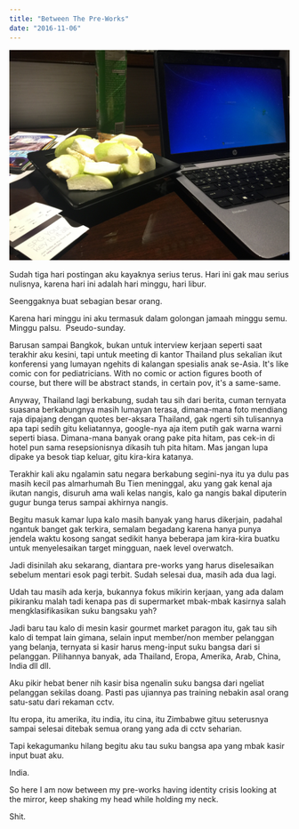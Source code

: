 ```yaml
---
title: "Between The Pre-Works"
date: "2016-11-06"
---
```


[![](images/img_9661.jpg)](https://bydnta.files.wordpress.com/2016/11/img_9661.jpg)

Sudah tiga hari postingan aku kayaknya serius terus. Hari ini gak mau serius nulisnya, karena hari ini adalah hari minggu, hari libur. 

Seenggaknya buat sebagian besar orang.

Karena hari minggu ini aku termasuk dalam golongan jamaah minggu semu. Minggu palsu.  Pseudo-sunday. 

Barusan sampai Bangkok, bukan untuk interview kerjaan seperti saat terakhir aku kesini, tapi untuk meeting di kantor Thailand plus sekalian ikut konferensi yang lumayan ngehits di kalangan spesialis anak se-Asia. It's like comic con for pediatricians. With no comic or action figures booth of course, but there will be abstract stands, in certain pov, it's a same-same.

Anyway, Thailand lagi berkabung, sudah tau sih dari berita, cuman ternyata suasana berkabungnya masih lumayan terasa, dimana-mana foto mendiang raja dipajang dengan quotes ber-aksara Thailand, gak ngerti sih tulisannya apa tapi sedih gitu keliatannya, google-nya aja item putih gak warna warni seperti biasa. Dimana-mana banyak orang pake pita hitam, pas cek-in di hotel pun sama resepsionisnya dikasih tuh pita hitam. Mas jangan lupa dipake ya besok tiap keluar, gitu kira-kira katanya. 

Terakhir kali aku ngalamin satu negara berkabung segini-nya itu ya dulu pas masih kecil pas almarhumah Bu Tien meninggal, aku yang gak kenal aja ikutan nangis, disuruh ama wali kelas nangis, kalo ga nangis bakal diputerin gugur bunga terus sampai akhirnya nangis.

Begitu masuk kamar lupa kalo masih banyak yang harus dikerjain, padahal ngantuk banget gak terkira, semalam begadang karena hanya punya jendela waktu kosong sangat sedikit hanya beberapa jam kira-kira buatku untuk menyelesaikan target mingguan, naek level overwatch. 

Jadi disinilah aku sekarang, diantara pre-works yang harus diselesaikan sebelum mentari esok pagi terbit. Sudah selesai dua, masih ada dua lagi.

Udah tau masih ada kerja, bukannya fokus mikirin kerjaan, yang ada dalam pikiranku malah tadi kenapa pas di supermarket mbak-mbak kasirnya salah mengklasifikasikan suku bangsaku yah?

Jadi baru tau kalo di mesin kasir gourmet market paragon itu, gak tau sih kalo di tempat lain gimana, selain input member/non member pelanggan yang belanja, ternyata si kasir harus meng-input suku bangsa dari si pelanggan. Pilihannya banyak, ada Thailand, Eropa, Amerika, Arab, China, India dll dll. 

Aku pikir hebat bener nih kasir bisa ngenalin suku bangsa dari ngeliat pelanggan sekilas doang. Pasti pas ujiannya pas training nebakin asal orang satu-satu dari rekaman cctv.

Itu eropa, itu amerika, itu india, itu cina, itu Zimbabwe gituu seterusnya sampai selesai ditebak semua orang yang ada di cctv seharian.

Tapi kekagumanku hilang begitu aku tau suku bangsa apa yang mbak kasir input buat aku.

India.

So here I am now between my pre-works having identity crisis looking at the mirror, keep shaking my head while holding my neck.

Shit.
